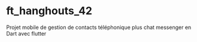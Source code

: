 # ft_hanghouts_42
Projet mobile de gestion de contacts téléphonique plus chat messenger en Dart avec flutter
